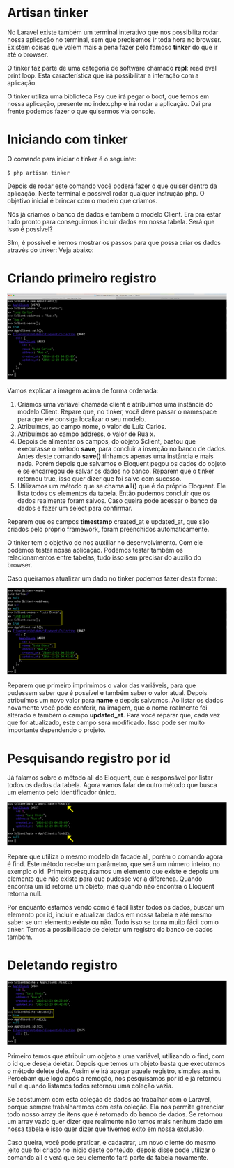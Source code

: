 # Artisan tinker

No Laravel existe também um terminal interativo que nos possibilita rodar nossa aplicação no terminal, sem que precisemos ir toda hora no browser. Existem coisas que valem mais a pena fazer pelo famoso **tinker** do que ir até o browser.

O tinker faz parte de uma categoria de software chamado **repl**: read eval print loop. Esta característica que irá possibilitar a interação com a aplicação.

O tinker utiliza uma biblioteca Psy que irá pegar o boot, que temos em nossa aplicação, presente no index.php e irá rodar a aplicação. Dai pra frente podemos fazer o que quisermos via console.

# Iniciando com tinker

O comando para iniciar o tinker é o seguinte:

`$ php artisan tinker`

Depois de rodar este comando você poderá fazer o que quiser dentro da aplicação. Neste terminal é possível rodar qualquer instrução php. O objetivo inicial é brincar com o modelo que criamos.

Nós já criamos o banco de dados e também o modelo Client. Era pra estar tudo pronto para conseguirmos incluir dados em nossa tabela. Será que isso é possível?

SIm, é possível e iremos mostrar os passos para que possa criar os dados através do tinker: Veja abaixo:

# Criando primeiro registro

![tinker_create_client](./images/tinker_create_client.png "tinker_create_client")

Vamos explicar a imagem acima de forma ordenada:

1. Criamos uma variável chamada client e atribuímos uma instância do modelo Client. Repare que, no tinker, você deve passar o namespace para que ele consiga localizar o seu modelo.
2. Atribuímos, ao campo nome, o valor de Luiz Carlos.
3. Atribuímos ao campo address, o valor de Rua x.
4. Depois de alimentar os campos, do objeto $client, bastou que executasse o método **save**, para concluir a inserção no banco de dados. Antes deste comando **save()** tínhamos apenas uma instância e mais nada. Porém depois que salvamos o Eloquent pegou os dados do objeto e se encarregou de salvar os dados no banco. Reparem que o tinker retornou true, isso quer dizer que foi salvo com sucesso.
5. Utilizamos um método que se chama **all()** que é do próprio Eloquent. Ele lista todos os elementos da tabela. Então pudemos concluir que os dados realmente foram salvos. Caso queira pode acessar o banco de dados e fazer um select para confirmar.

Reparem que os campos **timestamp** created_at e updated_at, que são criados pelo próprio framework,  foram preenchidos automaticamente.

O tinker tem o objetivo de nos auxiliar no desenvolvimento. Com ele podemos testar nossa aplicação. Podemos testar também os relacionamentos entre tabelas, tudo isso sem precisar do auxílio do browser.

Caso queiramos atualizar um dado no tinker podemos fazer desta forma:

![tinker_update_client](./images/tinker_update_client.png "tinker_update_client")

Reparem que primeiro imprimimos o valor das variáveis, para que pudessem saber que é possível e também saber o valor atual. Depois atribuímos um novo valor para **name** e depois salvamos. Ao listar os dados novamente você pode conferir, na imagem, que o nome realmente foi alterado e também o campo **updated_at**. Para você reparar que, cada vez que for atualizado, este campo será modificado. Isso pode ser muito importante dependendo o projeto.

# Pesquisando registro por id

Já falamos sobre o método all do Eloquent, que é responsável por listar todos os dados da tabela. Agora vamos falar de outro método que busca um elemento pelo identificador único.

![tinker_find_client](./images/tinker_find_client.png "tinker_find_client")

Repare que utiliza o mesmo modelo da facade all, porém o comando agora é find. Este método recebe um parâmetro, que será um número inteiro, no exemplo o id. Primeiro pesquisamos um elemento que existe e depois um elemento que não existe para que pudesse ver a diferença. Quando encontra um id retorna um objeto, mas quando não encontra o Eloquent retorna null.

Por enquanto estamos vendo como é fácil listar todos os dados, buscar um elemento por id, incluir e atualizar dados em nossa tabela e até mesmo saber se um elemento existe ou não. Tudo isso se torna muito fácil com o tinker. Temos a possibilidade de deletar um registro do banco de dados também.

# Deletando registro

![tinker_delete_client](./images/tinker_delete_client.png "tinker_delete_client")

Primeiro temos que atribuir um objeto a uma variável, utilizando o find, com o id que deseja deletar. Depois que temos um objeto basta que executemos o método delete dele. Assim ele irá apagar aquele registro, simples assim. Percebam que logo após a remoção, nós pesquisamos por id e já retornou null e quando listamos todos retornou uma coleção vazia.

Se acostumem com esta coleção de dados ao trabalhar com o Laravel, porque sempre trabalharemos com esta coleção. Ela nos permite gerenciar todo nosso array de itens que é retornado do banco de dados. Se retornou um array vazio quer dizer que realmente não temos mais nenhum dado em nossa tabela e isso quer dizer que tivemos exito em nossa exclusão.

Caso queira, você pode praticar, e cadastrar, um novo cliente do mesmo jeito que foi criado no início deste conteúdo, depois disse pode utilizar o comando all e verá que seu elemento fará parte da tabela novamente.
